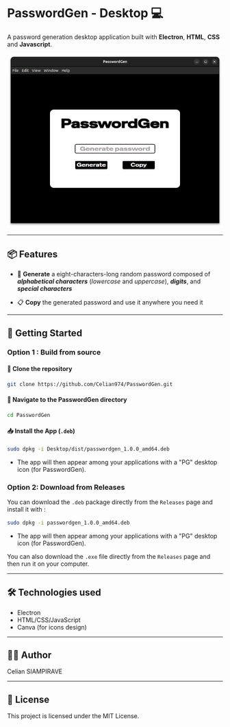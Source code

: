 # PasswordGen - Desktop 💻

A password generation desktop application built with **Electron**, **HTML**, **CSS** and **Javascript**.

![screenshot](./Desktop/assets/screenshot.png)

- - -

## 📦 Features

- 🔄 **Generate** a eight-characters-long random password composed of ***alphabetical characters*** (*lowercase* and *uppercase*), ***digits***, and ***special characters***

- 📋 **Copy** the generated password and use it anywhere you need it

- - -

## 🚀 Getting Started

### Option 1 : Build from source

#### 📁 Clone the repository

```bash
git clone https://github.com/Celian974/PasswordGen.git
```
#### 📁 Navigate to the PasswordGen directory

```bash
cd PasswordGen
```

#### 📥 Install the App (`.deb`)

```bash
sudo dpkg -i Desktop/dist/passwordgen_1.0.0_amd64.deb
```

- The app will then appear among your applications with a "PG" desktop icon (for PasswordGen).

### Option 2: Download from Releases

You can download the `.deb` package directly from the `Releases` page and install it with :

```bash
sudo dpkg -i passwordgen_1.0.0_amd64.deb
```

- The app will then appear among your applications with a "PG" desktop icon (for PasswordGen).

You can also download the `.exe` file directly from the `Releases` page and then run it on your computer.

---
## 🛠️ Technologies used

- Electron
- HTML/CSS/JavaScript
- Canva (for icons design)
---
## 🧑‍💻 Author

Celian SIAMPIRAVE

---
## 📝 License
This project is licensed under the MIT License.
